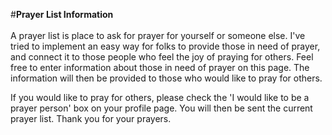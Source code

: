 #<b>Prayer List Information</b><br/><br/>
A prayer list is place to ask for prayer for yourself or someone else. I've tried to implement an easy way for folks to provide those in need of prayer, and connect it to those people who feel the joy of praying for others. Feel free to enter information about those in need of prayer on this page. The information will then be provided to those who would like to pray for others.

If you would like to pray for others, please check the 'I would like to be a prayer person' box on your profile page. You will then be sent the current prayer list. Thank you for your prayers.
